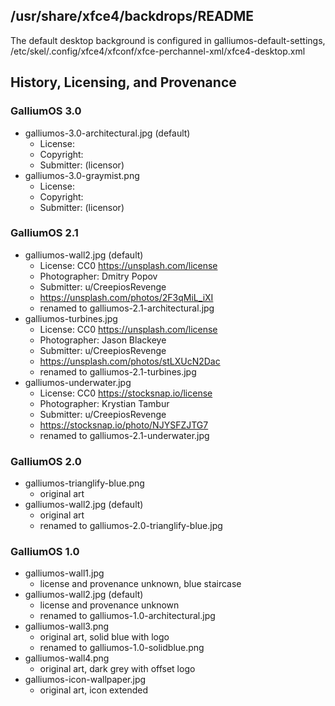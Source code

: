 ## /usr/share/xfce4/backdrops/README

The default desktop background is configured in galliumos-default-settings,
/etc/skel/.config/xfce4/xfconf/xfce-perchannel-xml/xfce4-desktop.xml


## History, Licensing, and Provenance

### GalliumOS 3.0

- galliumos-3.0-architectural.jpg (default)
  - License:
  - Copyright:
  - Submitter: (licensor)
- galliumos-3.0-graymist.png
  - License:
  - Copyright:
  - Submitter: (licensor)

### GalliumOS 2.1

- galliumos-wall2.jpg (default)
  - License: CC0 https://unsplash.com/license
  - Photographer: Dmitry Popov
  - Submitter: u/CreepiosRevenge
  - https://unsplash.com/photos/2F3qMiL_iXI
  - renamed to galliumos-2.1-architectural.jpg
- galliumos-turbines.jpg
  - License: CC0 https://unsplash.com/license
  - Photographer: Jason Blackeye
  - Submitter: u/CreepiosRevenge
  - https://unsplash.com/photos/stLXUcN2Dac
  - renamed to galliumos-2.1-turbines.jpg
- galliumos-underwater.jpg
  - License: CC0 https://stocksnap.io/license
  - Photographer: Krystian Tambur
  - Submitter: u/CreepiosRevenge
  - https://stocksnap.io/photo/NJYSFZJTG7
  - renamed to galliumos-2.1-underwater.jpg

### GalliumOS 2.0

- galliumos-trianglify-blue.png
  - original art
- galliumos-wall2.jpg (default)
  - original art
  - renamed to galliumos-2.0-trianglify-blue.jpg

### GalliumOS 1.0

- galliumos-wall1.jpg
  - license and provenance unknown, blue staircase
- galliumos-wall2.jpg (default)
  - license and provenance unknown
  - renamed to galliumos-1.0-architectural.jpg
- galliumos-wall3.png
  - original art, solid blue with logo
  - renamed to galliumos-1.0-solidblue.png
- galliumos-wall4.png
  - original art, dark grey with offset logo
- galliumos-icon-wallpaper.jpg
  - original art, icon extended


